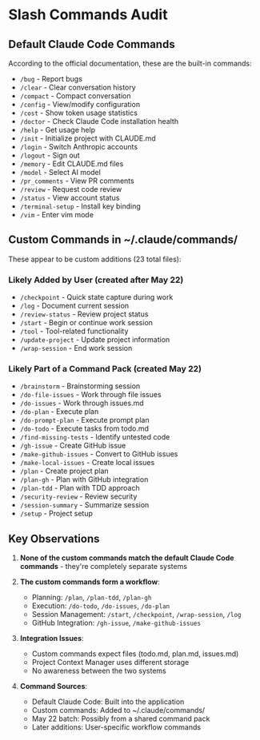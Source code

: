 # Slash Commands Audit

## Default Claude Code Commands
According to the official documentation, these are the built-in commands:
- `/bug` - Report bugs
- `/clear` - Clear conversation history
- `/compact` - Compact conversation
- `/config` - View/modify configuration
- `/cost` - Show token usage statistics
- `/doctor` - Check Claude Code installation health
- `/help` - Get usage help
- `/init` - Initialize project with CLAUDE.md
- `/login` - Switch Anthropic accounts
- `/logout` - Sign out
- `/memory` - Edit CLAUDE.md files
- `/model` - Select AI model
- `/pr_comments` - View PR comments
- `/review` - Request code review
- `/status` - View account status
- `/terminal-setup` - Install key binding
- `/vim` - Enter vim mode

## Custom Commands in ~/.claude/commands/
These appear to be custom additions (23 total files):

### Likely Added by User (created after May 22)
- `/checkpoint` - Quick state capture during work
- `/log` - Document current session
- `/review-status` - Review project status
- `/start` - Begin or continue work session
- `/tool` - Tool-related functionality
- `/update-project` - Update project information
- `/wrap-session` - End work session

### Likely Part of a Command Pack (created May 22)
- `/brainstorm` - Brainstorming session
- `/do-file-issues` - Work through file issues
- `/do-issues` - Work through issues.md
- `/do-plan` - Execute plan
- `/do-prompt-plan` - Execute prompt plan
- `/do-todo` - Execute tasks from todo.md
- `/find-missing-tests` - Identify untested code
- `/gh-issue` - Create GitHub issue
- `/make-github-issues` - Convert to GitHub issues
- `/make-local-issues` - Create local issues
- `/plan` - Create project plan
- `/plan-gh` - Plan with GitHub integration
- `/plan-tdd` - Plan with TDD approach
- `/security-review` - Review security
- `/session-summary` - Summarize session
- `/setup` - Project setup

## Key Observations

1. **None of the custom commands match the default Claude Code commands** - they're completely separate systems

2. **The custom commands form a workflow**:
   - Planning: `/plan`, `/plan-tdd`, `/plan-gh`
   - Execution: `/do-todo`, `/do-issues`, `/do-plan`
   - Session Management: `/start`, `/checkpoint`, `/wrap-session`, `/log`
   - GitHub Integration: `/gh-issue`, `/make-github-issues`

3. **Integration Issues**:
   - Custom commands expect files (todo.md, plan.md, issues.md)
   - Project Context Manager uses different storage
   - No awareness between the two systems

4. **Command Sources**:
   - Default Claude Code: Built into the application
   - Custom commands: Added to ~/.claude/commands/
   - May 22 batch: Possibly from a shared command pack
   - Later additions: User-specific workflow commands